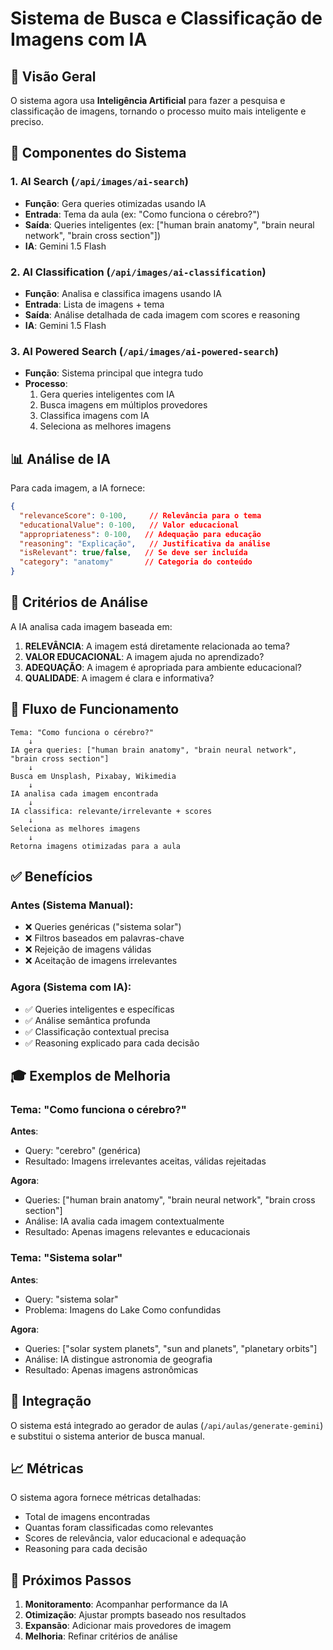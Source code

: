 # Sistema de Busca e Classificação de Imagens com IA

## 🚀 Visão Geral

O sistema agora usa **Inteligência Artificial** para fazer a pesquisa e classificação de imagens, tornando o processo muito mais inteligente e preciso.

## 🤖 Componentes do Sistema

### 1. **AI Search** (`/api/images/ai-search`)
- **Função**: Gera queries otimizadas usando IA
- **Entrada**: Tema da aula (ex: "Como funciona o cérebro?")
- **Saída**: Queries inteligentes (ex: ["human brain anatomy", "brain neural network", "brain cross section"])
- **IA**: Gemini 1.5 Flash

### 2. **AI Classification** (`/api/images/ai-classification`)
- **Função**: Analisa e classifica imagens usando IA
- **Entrada**: Lista de imagens + tema
- **Saída**: Análise detalhada de cada imagem com scores e reasoning
- **IA**: Gemini 1.5 Flash

### 3. **AI Powered Search** (`/api/images/ai-powered-search`)
- **Função**: Sistema principal que integra tudo
- **Processo**:
  1. Gera queries inteligentes com IA
  2. Busca imagens em múltiplos provedores
  3. Classifica imagens com IA
  4. Seleciona as melhores imagens

## 📊 Análise de IA

Para cada imagem, a IA fornece:

```json
{
  "relevanceScore": 0-100,     // Relevância para o tema
  "educationalValue": 0-100,   // Valor educacional
  "appropriateness": 0-100,   // Adequação para educação
  "reasoning": "Explicação",   // Justificativa da análise
  "isRelevant": true/false,   // Se deve ser incluída
  "category": "anatomy"       // Categoria do conteúdo
}
```

## 🎯 Critérios de Análise

A IA analisa cada imagem baseada em:

1. **RELEVÂNCIA**: A imagem está diretamente relacionada ao tema?
2. **VALOR EDUCACIONAL**: A imagem ajuda no aprendizado?
3. **ADEQUAÇÃO**: A imagem é apropriada para ambiente educacional?
4. **QUALIDADE**: A imagem é clara e informativa?

## 🔄 Fluxo de Funcionamento

```
Tema: "Como funciona o cérebro?"
    ↓
IA gera queries: ["human brain anatomy", "brain neural network", "brain cross section"]
    ↓
Busca em Unsplash, Pixabay, Wikimedia
    ↓
IA analisa cada imagem encontrada
    ↓
IA classifica: relevante/irrelevante + scores
    ↓
Seleciona as melhores imagens
    ↓
Retorna imagens otimizadas para a aula
```

## ✅ Benefícios

### **Antes (Sistema Manual)**:
- ❌ Queries genéricas ("sistema solar")
- ❌ Filtros baseados em palavras-chave
- ❌ Rejeição de imagens válidas
- ❌ Aceitação de imagens irrelevantes

### **Agora (Sistema com IA)**:
- ✅ Queries inteligentes e específicas
- ✅ Análise semântica profunda
- ✅ Classificação contextual precisa
- ✅ Reasoning explicado para cada decisão

## 🎓 Exemplos de Melhoria

### **Tema: "Como funciona o cérebro?"**

**Antes**:
- Query: "cerebro" (genérica)
- Resultado: Imagens irrelevantes aceitas, válidas rejeitadas

**Agora**:
- Queries: ["human brain anatomy", "brain neural network", "brain cross section"]
- Análise: IA avalia cada imagem contextualmente
- Resultado: Apenas imagens relevantes e educacionais

### **Tema: "Sistema solar"**

**Antes**:
- Query: "sistema solar"
- Problema: Imagens do Lake Como confundidas

**Agora**:
- Queries: ["solar system planets", "sun and planets", "planetary orbits"]
- Análise: IA distingue astronomia de geografia
- Resultado: Apenas imagens astronômicas

## 🔧 Integração

O sistema está integrado ao gerador de aulas (`/api/aulas/generate-gemini`) e substitui o sistema anterior de busca manual.

## 📈 Métricas

O sistema agora fornece métricas detalhadas:
- Total de imagens encontradas
- Quantas foram classificadas como relevantes
- Scores de relevância, valor educacional e adequação
- Reasoning para cada decisão

## 🚀 Próximos Passos

1. **Monitoramento**: Acompanhar performance da IA
2. **Otimização**: Ajustar prompts baseado nos resultados
3. **Expansão**: Adicionar mais provedores de imagem
4. **Melhoria**: Refinar critérios de análise
